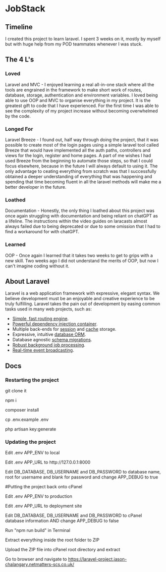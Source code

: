 # JobStack

## Timeline

I created this project to learn laravel. I spent 3 weeks on it, mostly by myself but with huge help from my POD teammates whenever I was stuck.

## The 4 L's

### Loved 
<p>Laravel and MVC - I enjoyed learning a real all-in-one stack where all the tools are engrained in the framework to make short work of routes, database, storage, authentication and environment variables. I loved being able to use OOP and MVC to organise everything in my project. It is the greatest gift to code that I have experienced. For the first time I was able to see the complexity of my project increase without becoming overwhelmed by the code.</p>

### Longed For 
<p>Laravel Breeze - I found out, half way through doing the project, that it was possible to create most of the login pages using a simple laravel tool called Breeze that would have implemented all the auth paths, controllers and views for the login, register and home pages. A part of me wishes I had used Breeze from the beginning to automate those steps, so that I could focus elsewhere, because in the future I will always default to using it. The only advantage to ceating everything from scratch was that I successfully obtained a deeper understanding of everything that was happening and spending that time becoming fluent in all the laravel methods will make me a better developer in the future.</p>


### Loathed
<p>Documentation - Honestly, the only thing I loathed about this project was once again struggling with documentation and being reliant on chatGPT as a lifeline. The instructions within the video guides on laracasts almost always failed due to being deprecated or due to some omission that I had to find a workaround for with chatGPT.</p>


### Learned
<p>OOP - Once again I learned that it takes two weeks to get to grips with a new skill. Two weeks ago I did not understand the merits of OOP, but now I can't imagine coding without it. </p>



## About Laravel

Laravel is a web application framework with expressive, elegant syntax. We believe development must be an enjoyable and creative experience to be truly fulfilling. Laravel takes the pain out of development by easing common tasks used in many web projects, such as:

- [Simple, fast routing engine](https://laravel.com/docs/routing).
- [Powerful dependency injection container](https://laravel.com/docs/container).
- Multiple back-ends for [session](https://laravel.com/docs/session) and [cache](https://laravel.com/docs/cache) storage.
- Expressive, intuitive [database ORM](https://laravel.com/docs/eloquent).
- Database agnostic [schema migrations](https://laravel.com/docs/migrations).
- [Robust background job processing](https://laravel.com/docs/queues).
- [Real-time event broadcasting](https://laravel.com/docs/broadcasting).

## Docs

### Restarting the project

<p>git clone it</p> 
<p>npm i</p> 
<p>composer install</p>
<p>cp .env.example .env</p>
<p>php artisan key:generate</p>

### Updating the project 

<p>Edit .env APP_ENV to local </p>
<p>Edit .env APP_URL to http://127.0.0.1:8000</p>
<p>Edit DB_DATABASE, DB_USERNAME and DB_PASSWORD to database name, root for username and blank for password and change APP_DEBUG to true</p>


#Putting the project back onto cPanel
<p>Edit .env APP_ENV to production</p>
<p>Edit .env APP_URL to deployment site</p>
<p>Edit DB_DATABASE, DB_USERNAME and DB_PASSWORD to cPanel database information AND change APP_DEBUG to false</p>
<p>Run "npm run build" in Terminal</p>
<p>Extract everything inside the root folder to ZIP</p>
<p>Upload the ZIP file into cPanel root directory and extract</p>
<p>Go to browser and navigate to <a href="https://laravel-project.jason-chalangary.netmatters-scs.co.uk">https://laravel-project.jason-chalangary.netmatters-scs.co.uk/</a></p>

